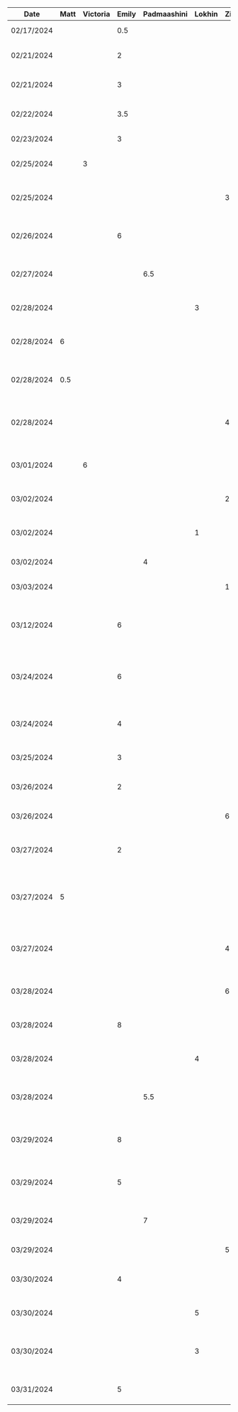 | Date       | Matt | Victoria | Emily | Padmaashini | Lokhin | Zihe | Task                                                               |
|------------|------|----------|-------|-------------|--------|------|--------------------------------------------------------------------|
| 02/17/2024 |      |          | 0.5   |             |        |      | Set up initial project                                             |
| 02/21/2024 |      |          | 2     |             |        |      | Added template functions for generator                             |
| 02/21/2024 |      |          | 3     |             |        |      | Get random colour and palette from API                             |
| 02/22/2024 |      |          | 3.5   |             |        |      | Display and generate colour palette on click                       |
| 02/23/2024 |      |          | 3     |             |        |      | Fix generator UI and text contrast                                 |
| 02/25/2024 |      | 3        |       |             |        |      | Implementing the menu and navigation bar                           |
| 02/25/2024 |      |          |       |             |        | 3    | Adding functioning photo capturing feature                         |
| 02/26/2024 |      |          | 6     |             |        |      | Implement undo/redo for generating palettes                        |
| 02/27/2024 |      |          |       | 6.5         |        |      | Add Preview screen and various UI elements in it                   |
| 02/28/2024 |      |          |       |             | 3      |      | Add colour selection for preview                                   |
| 02/28/2024 | 6    |          |       |             |        |      | Implement UI and API calls to lock/unlock colours                  |
| 02/28/2024 | 0.5  |          |       |             |        |      | Persist locked colours across undo/redo state changes              |
| 02/28/2024 |      |          |       |             |        | 4    | Refactoring photo capturing to better fit software architecture    |
| 03/01/2024 |      | 6        |       |             |        |      | Saving colours locally to database, screen updates                 |
| 03/02/2024 |      |          |       |             |        | 2    | Adding image importing functionality                               |
| 03/02/2024 |      |          |       |             | 1      |      | Refactor Model into separate files and fix conflicts               |
| 03/02/2024 |      |          |       | 4           |        |      | Accessibility checker                                              |
| 03/03/2024 |      |          |       |             |        | 1    | Add sample image color template                                    |
| 03/12/2024 |      |          | 6     |             |        |      | Increase or decrease number of colours in palette                  |
| 03/24/2024 |      |          | 6     |             |        |      | Implement plumbing to handle our own colour generation methods     |
| 03/24/2024 |      |          | 4     |             |        |      | Add complementary colour generation mode                           |
| 03/25/2024 |      |          | 3     |             |        |      | Add analogous colour generation mode                               |
| 03/26/2024 |      |          | 2     |             |        |      | Add random colour generator mode                                   |
| 03/26/2024 |      |          |       |             |        |  6   | Get colorAPI working with images                                   |
| 03/27/2024 |      |          | 2     |             |        |      | Fetch colour name and display it in generator                      |
| 03/27/2024 | 5    |          |       |             |        |      | Add menu to choose generation mode, add monochrome generation mode |
| 03/27/2024 |      |          |       |             |        |  4   | Update UI for image page to be more user friendly and interactive  |
| 03/28/2024 |      |          |       |             |        |  6   | Get image generate palette working with library page               |
| 03/28/2024 |      |          | 8     |             |        |      | Add gradient colour generator mode                                 |
| 03/28/2024 |      |          |       |             | 4      |      | Load Palette Colours in Preview Page - Components                  |
| 03/28/2024 |      |          |       | 5.5         |        |      | Edit Palette Colours in Preview Page - Components                  |
| 03/29/2024 |      |          | 8     |             |        |      | Create list of trademarked colours and warn user if used           |
| 03/29/2024 |      |          | 5     |             |        |      | When adding new colours, generate it using our algorithms          |
| 03/29/2024 |      |          |       | 7           |        |      | Persist Color Edits in Database + Add Constrast Modal              |
| 03/29/2024 |      |          |       |             |        |  5   | Refactoring app navigation                                         |
| 03/30/2024 |      |          | 4     |             |        |      | Begin scaffolding for This Or That generator                       |
| 03/30/2024 |      |          |       |             | 5      |      | Finish This or That Generator + Bugfixes                           |
| 03/30/2024 |      |          |       |             | 3      |      | Add Palette Building from Scratch for Preview + Polish Preview     |
| 03/31/2024 |      |          | 5     |             |        |      | Add color picker for GeneratorScreen                               |
